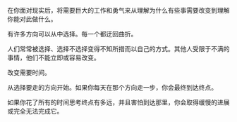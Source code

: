 在你面对现实后，将需要巨大的工作和勇气来从理解为什么有些事需要改变到理解你能对此做什么。

有许多方向可以从中选择。每一个都迂回曲折。

人们常常被选择、选择不选择变得不知所措而以自己的方式。其他人受限于不满的事情，他们不能立即或容易改变。

改变需要时间。

从选择要走的方向开始。如果你每天在那个方向走一步，你会最终到达终点。

如果你花了所有的时间思考终点有多远，并且害怕到达那里，你会取得缓慢的进展或完全无法完成它。